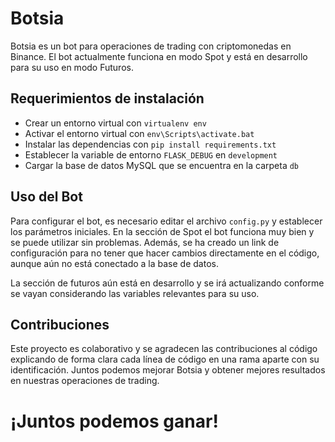 # Botsia

Botsia es un bot para operaciones de trading con criptomonedas en Binance. El bot actualmente funciona en modo Spot y está en desarrollo para su uso en modo Futuros.

## Requerimientos de instalación
- Crear un entorno virtual con `virtualenv env`
- Activar el entorno virtual con `env\Scripts\activate.bat`
- Instalar las dependencias con `pip install requirements.txt`
- Establecer la variable de entorno `FLASK_DEBUG` en `development`
- Cargar la base de datos MySQL que se encuentra en la carpeta `db`

## Uso del Bot
Para configurar el bot, es necesario editar el archivo `config.py` y establecer los parámetros iniciales. En la sección de Spot el bot funciona muy bien y se puede utilizar sin problemas. Además, se ha creado un link de configuración para no tener que hacer cambios directamente en el código, aunque aún no está conectado a la base de datos.

La sección de futuros aún está en desarrollo y se irá actualizando conforme se vayan considerando las variables relevantes para su uso.

## Contribuciones
Este proyecto es colaborativo y se agradecen las contribuciones al código explicando de forma clara cada línea de código en una rama aparte con su identificación. Juntos podemos mejorar Botsia y obtener mejores resultados en nuestras operaciones de trading.

# ¡Juntos podemos ganar!
